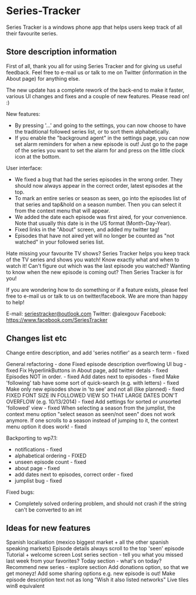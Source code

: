 Series-Tracker
==============

Series Tracker is a windows phone app that helps users keep track of all their favourite series.

Store description information
------------------------------

First of all, thank you all for using Series Tracker and for giving us useful feedback. Feel free to e-mail us or talk to me on Twitter (information in the About page) for anything else.

The new update has a complete rework of the back-end to make it faster, various UI changes and fixes and a couple of new features. Please read on! :)

New features:
- By pressing '...' and going to the settings, you can now choose to have the traditional followed series list, or to sort them alphabetically.
- If you enable the "background agent" in the settings page, you can now set alarm reminders for when a new episode is out! Just go to the page of the series you want to set the alarm for and press on the little clock icon at the bottom.

User interface:
- We fixed a bug that had the series episodes in the wrong order. They should now always appear in the correct order, latest episodes at the top.
- To mark an entire series or season as seen, go into the episodes list of that series and tap&hold on a season number. Then you can select it from the context menu that will appear.
- We added the date each episode was first aired, for your convenience. Note that usually this date is in the US format (Month-Day-Year).
- Fixed links in the "About" screen, and added my twitter tag!
- Episodes that have not aired yet will no longer be counted as "not watched" in your followed series list.


Hate missing your favourite TV shows? Series Tracker helps you keep track of the TV series and shows you watch! Know exactly what and when to watch it! Can't figure out which was the last episode you watched? Wanting to know when the new episode is coming out? Then Series Tracker is for you!

If you are wondering how to do something or if a feature exists, please feel free to e-mail us or talk to us on twitter/facebook. We are more than happy to help!

E-mail: seriestracker@outlook.com
Twitter: @alexgouv
Facebook: https://www.facebook.com/SeriesTracker

Changes list etc
---------------------

Change entire description, and add 'series notifier' as a search term - fixed

General refactoring - done
Fixed episode description overflowing UI bug - fixed
Fix HyperlinkButtons in About page, add twitter detals - fixed
Episodes NOT in order. - fixed
Add dates next to episodes - fixed
Make 'following' tab have some sort of quick-search (e.g. with letters) - fixed
Make only new episodes show in 'to see' and not all (like planned) - fixed
FIXED FONT SIZE IN FOLLOWED VIEW SO THAT LARGE DATES DON'T OVERFLOW (e.g. 10/13/2014) - fixed
Add settings for sorted or unsorted 'followed' view - fixed
When selecting a season from the jumplist, the context menu option "select season as seen/not seen" does not work anymore. If one scrolls to a season instead of jumping to it, the context menu option it does work! - fixed

Backporting to wp7.1:
- notifications - fixed
- alphabetical ordering - FIXED
- unseen episode count - fixed
- about page - fixed
- add dates next to episodes, correct order - fixed
- jumplist bug - fixed

Fixed bugs:
- Completely solved ordering problem, and should not crash if the string can't be converted to an int

Ideas for new features
-------------------------

Spanish localisation (mexico biggest market + all the other spanish speaking markets)
Episode details always scroll to the top 'seen' episode
Tutorial + welcome screen
Lost series section - tell you what you missed last week from your favorites?
Today section - what's on today?
Recommend new series - explore section
Add donations option, so that we get moneyz!
Add some sharing options e.g. new episode is out!
Make episode description text not as long
"Wish it also listed networks"
Live tiles
win8 equivalent